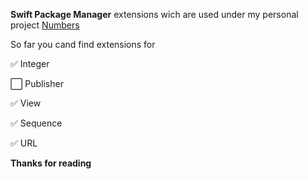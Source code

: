 **Swift Package Manager** extensions wich are used under my personal project [Numbers](https://github.com/michelgoni/Numbers)

So far you cand find extensions for 

✅ Integer

⬜ Publisher

✅ View

✅  Sequence

✅ URL


**Thanks for reading**

